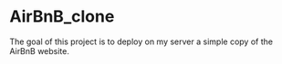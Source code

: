 # AirBnB_clone
The goal of this project is to deploy on my server a simple copy of the AirBnB website.
